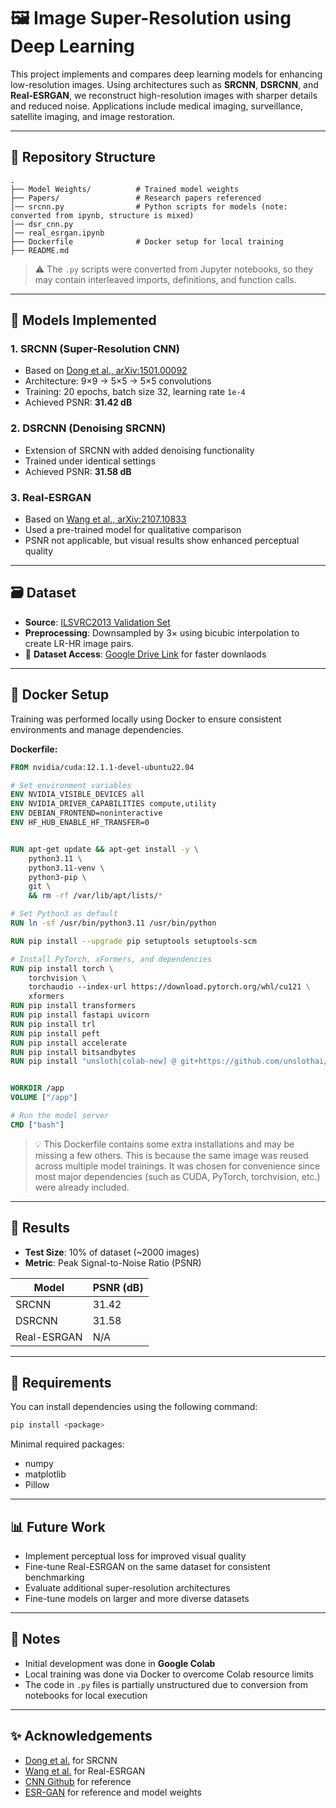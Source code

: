 # 🖼️ Image Super-Resolution using Deep Learning

This project implements and compares deep learning models for enhancing low-resolution images. Using architectures such as **SRCNN**, **DSRCNN**, and **Real-ESRGAN**, we reconstruct high-resolution images with sharper details and reduced noise. Applications include medical imaging, surveillance, satellite imaging, and image restoration.

---

## 📁 Repository Structure

```
.
├── Model Weights/          # Trained model weights
├── Papers/                 # Research papers referenced           
│── srcnn.py                # Python scripts for models (note: converted from ipynb, structure is mixed)
│── dsr_cnn.py
│── real_esrgan.ipynb
├── Dockerfile              # Docker setup for local training
├── README.md               
```

> ⚠️ The `.py` scripts were converted from Jupyter notebooks, so they may contain interleaved imports, definitions, and function calls.

---

## 🧠 Models Implemented

### 1. **SRCNN (Super-Resolution CNN)**

* Based on [Dong et al., arXiv:1501.00092](https://arxiv.org/pdf/1501.00092v3)
* Architecture: 9×9 → 5×5 → 5×5 convolutions
* Training: 20 epochs, batch size 32, learning rate `1e-4`
* Achieved PSNR: **31.42 dB**

### 2. **DSRCNN (Denoising SRCNN)**

* Extension of SRCNN with added denoising functionality
* Trained under identical settings
* Achieved PSNR: **31.58 dB**

### 3. **Real-ESRGAN**

* Based on [Wang et al., arXiv:2107.10833](https://arxiv.org/pdf/2107.10833v2)
* Used a pre-trained model for qualitative comparison
* PSNR not applicable, but visual results show enhanced perceptual quality

---

## 🗃️ Dataset

* **Source**: [ILSVRC2013 Validation Set](https://image-net.org/challenges/LSVRC/2013/)
* **Preprocessing**: Downsampled by 3× using bicubic interpolation to create LR-HR image pairs.
* 📆 **Dataset Access**: [Google Drive Link](https://drive.google.com/file/d/1D8LZ7HRsW17D6lYaFFHAhCuST-wPfo37/view?usp=sharing) for faster downlaods

---

## 🐳 Docker Setup

Training was performed locally using Docker to ensure consistent environments and manage dependencies.

**Dockerfile:**

```dockerfile
FROM nvidia/cuda:12.1.1-devel-ubuntu22.04

# Set environment variables
ENV NVIDIA_VISIBLE_DEVICES all
ENV NVIDIA_DRIVER_CAPABILITIES compute,utility
ENV DEBIAN_FRONTEND=noninteractive
ENV HF_HUB_ENABLE_HF_TRANSFER=0


RUN apt-get update && apt-get install -y \
    python3.11 \
    python3.11-venv \
    python3-pip \
    git \
    && rm -rf /var/lib/apt/lists/*

# Set Python3 as default
RUN ln -sf /usr/bin/python3.11 /usr/bin/python

RUN pip install --upgrade pip setuptools setuptools-scm

# Install PyTorch, xFormers, and dependencies
RUN pip install torch \
    torchvision \ 
    torchaudio --index-url https://download.pytorch.org/whl/cu121 \
    xformers 
RUN pip install transformers
RUN pip install fastapi uvicorn
RUN pip install trl 
RUN pip install peft 
RUN pip install accelerate 
RUN pip install bitsandbytes
RUN pip install "unsloth[colab-new] @ git+https://github.com/unslothai/unsloth.git"


WORKDIR /app
VOLUME ["/app"]

# Run the model server
CMD ["bash"]
```

> 💡 This Dockerfile contains some extra installations and may be missing a few others. This is because the same image was reused across multiple model trainings. It was chosen for convenience since most major dependencies (such as CUDA, PyTorch, torchvision, etc.) were already included.

---

## 🧪 Results

* **Test Size**: 10% of dataset (\~2000 images)
* **Metric**: Peak Signal-to-Noise Ratio (PSNR)

| Model       | PSNR (dB) |
| ----------- | --------- |
| SRCNN       | 31.42     |
| DSRCNN      | 31.58     |
| Real-ESRGAN | N/A       |

<!-- ### 🖼️ Sample Outputs:

(Add training/epoch visualizations here) -->

---

## 🔧 Requirements

You can install dependencies using the following command:

```bash
pip install <package>
```

Minimal required packages:

* numpy
* matplotlib
* Pillow

---

## 📊 Future Work

* Implement perceptual loss for improved visual quality
* Fine-tune Real-ESRGAN on the same dataset for consistent benchmarking
* Evaluate additional super-resolution architectures
* Fine-tune models on larger and more diverse datasets

---

## 📝 Notes

* Initial development was done in **Google Colab**
* Local training was done via Docker to overcome Colab resource limits
* The code in `.py` files is partially unstructured due to conversion from notebooks for local execution

---

## ✨ Acknowledgements

* [Dong et al.](https://arxiv.org/abs/1501.00092) for SRCNN
* [Wang et al.](https://arxiv.org/abs/2107.10833) for Real-ESRGAN
* [CNN Github](https://github.com/titu1994/Image-Super-Resolution) for reference
* [ESR-GAN](https://github.com/xinntao/Real-ESRGAN) for reference and model weights
